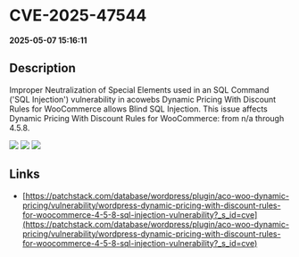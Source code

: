 # CVE-2025-47544

**2025-05-07 15:16:11**

## Description
Improper Neutralization of Special Elements used in an SQL Command ('SQL Injection') vulnerability in acowebs Dynamic Pricing With Discount Rules for WooCommerce allows Blind SQL Injection. This issue affects Dynamic Pricing With Discount Rules for WooCommerce: from n/a through 4.5.8.

![](https://img.shields.io/static/v1?label=Score&message=7.6&color=red)
![](https://img.shields.io/static/v1?label=Severity&message=HIGH&color=red)
![](https://img.shields.io/static/v1?label=CWE&message=SQL&color=green)

## Links
- [https://patchstack.com/database/wordpress/plugin/aco-woo-dynamic-pricing/vulnerability/wordpress-dynamic-pricing-with-discount-rules-for-woocommerce-4-5-8-sql-injection-vulnerability?_s_id=cve](https://patchstack.com/database/wordpress/plugin/aco-woo-dynamic-pricing/vulnerability/wordpress-dynamic-pricing-with-discount-rules-for-woocommerce-4-5-8-sql-injection-vulnerability?_s_id=cve)
